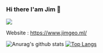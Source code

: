 ### Hi there I'am Jim 👋
![](https://vistr.dev/badge?repo=Jimgeo98.Jimgeo98)


  Website : https://www.jimgeo.ml/

![Anurag's github stats](https://github-readme-stats.vercel.app/api?username=Jimgeo98&theme=radical&show_icons=true)  [![Top Langs](https://github-readme-stats.vercel.app/api/top-langs/?username=Jimgeo98&layout=compact)](https://github.com/anuraghazra/github-readme-stats)

<!--
**Jimgeo98/Jimgeo98** is a ✨ _special_ ✨ repository because its `README.md` (this file) appears on your GitHub profile.

Here are some ideas to get you started:

- 🔭 I’m currently working on ...
- 🌱 I’m currently learning ...
- 👯 I’m looking to collaborate on ...
- 🤔 I’m looking for help with ...
- 💬 Ask me about ...
- 📫 How to reach me: ...
- 😄 Pronouns: ...
- ⚡ Fun fact: ...
-->
